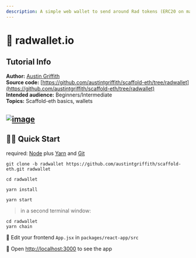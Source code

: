 ```yaml
---
description: A simple web wallet to send around Rad tokens (ERC20 on mainnet).
---
```


# 🌱 radwallet.io

## Tutorial Info

**Author:** [Austin Griffith](https://github.com/austintgriffith)  
**Source code:** [https://github.com/austintgriffith/scaffold-eth/tree/radwallet](https://github.com/austintgriffith/scaffold-eth/tree/radwallet)  
**Intended audience:** Beginners/Intermediate  
**Topics:** Scaffold-eth basics, wallets

## [![image](https://user-images.githubusercontent.com/2653167/113313742-c7e94480-92c8-11eb-8e14-0b7ec46f0934.png)](https://user-images.githubusercontent.com/2653167/113313742-c7e94480-92c8-11eb-8e14-0b7ec46f0934.png)

## 🏃‍♀️ Quick Start

required: [Node](https://nodejs.org/dist/latest-v12.x/) plus [Yarn](https://classic.yarnpkg.com/en/docs/install/) and [Git](https://git-scm.com/downloads)

```text
git clone -b radwallet https://github.com/austintgriffith/scaffold-eth.git radwallet

cd radwallet
```

```text
yarn install
```

```text
yarn start
```

> in a second terminal window:

```text
cd radwallet
yarn chain
```

📝 Edit your frontend `App.jsx` in `packages/react-app/src`

📱 Open [http://localhost:3000](http://localhost:3000/) to see the app

